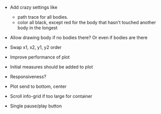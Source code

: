 - Add crazy settings like 
    - path trace for all bodies.
    - color all black, except red for the body that hasn't touched another body in the longest
- Allow drawing body if no bodies there? Or even if bodies are there
- Swap x1, x2, y1, y2 order

- Improve performance of plot
- Initial measures should be added to plot
- Responsiveness?
- Plot send to bottom, center
- Scroll info-grid if too large for container

- Single pause/play button
